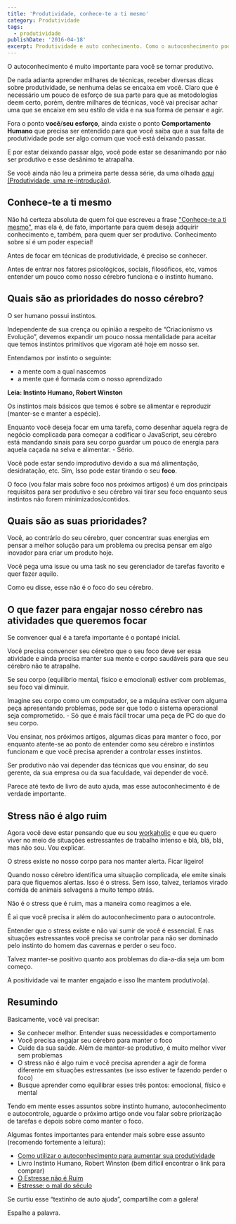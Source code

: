 ```yaml
---
title: 'Produtividade, conhece-te a ti mesmo'
category: Produtividade
tags:
  - produtividade
publishDate: '2016-04-18'
excerpt: Produtividade e auto conhecimento. Como o autoconhecimento pode ajudar a ser produtivo.
---
```


O autoconhecimento é muito importante para você se tornar produtivo.

De nada adianta aprender milhares de técnicas, receber diversas dicas sobre produtividade, se nenhuma delas se encaixa em você. Claro que é necessário um pouco de esforço de sua parte para que as metodologias deem certo, porém, dentre milhares de técnicas, você vai precisar achar uma que se encaixe em seu estilo de vida e na sua forma de pensar e agir.

Fora o ponto **você**/**seu esforço**, ainda existe o ponto **Comportamento Humano** que precisa ser entendido para que você saiba que a sua falta de produtividade pode ser algo comum que você está deixando passar.

E por estar deixando passar algo, você pode estar se desanimando por não ser produtivo e esse desânimo te atrapalha.

Se você ainda não leu a primeira parte dessa série, da uma olhada [aqui (Produtividade, uma re-introdução)](/posts//produtividade-uma-re-introducao/).

## Conhece-te a ti mesmo

Não há certeza absoluta de quem foi que escreveu a frase ["Conhece-te a ti mesmo"](https://pt.wikipedia.org/wiki/Conhece-te_a_ti_mesmo), mas ela é, de fato, importante para quem deseja adquirir conhecimento e, também, para quem quer ser produtivo. Conhecimento sobre sí é um poder especial!

Antes de focar em técnicas de produtividade, é preciso se conhecer.

Antes de entrar nos fatores psicológicos, sociais, filosóficos, etc, vamos entender um pouco como nosso cérebro funciona e o instinto humano.

## Quais são as prioridades do nosso cérebro?

O ser humano possui instintos.

Independente de sua crença ou opinião a respeito de “Criacionismo vs Evolução”, devemos expandir um pouco nossa mentalidade para aceitar que temos instintos primitivos que vigoram até hoje em nosso ser.

Entendamos por instinto o seguinte:

- a mente com a qual nascemos
- a mente que é formada com o nosso aprendizado

**Leia: Instinto Humano, Robert Winston**

Os instintos mais básicos que temos é sobre se alimentar e reproduzir (manter-se e manter a espécie).

Enquanto você deseja focar em uma tarefa, como desenhar aquela regra de negócio complicada para começar a codificar o JavaScript, seu cérebro está mandando sinais para seu corpo guardar um pouco de energia para aquela caçada na selva e alimentar. - Sério.

Você pode estar sendo improdutivo devido a sua má alimentação, desidratação, etc. Sim, Isso pode estar tirando o seu **foco**.

O foco (vou falar mais sobre foco nos próximos artigos) é um dos principais requisitos para ser produtivo e seu cérebro vai tirar seu foco enquanto seus instintos não forem minimizados/contidos.

## Quais são as suas prioridades?

Você, ao contrário do seu cérebro, quer concentrar suas energias em pensar a melhor solução para um problema ou precisa pensar em algo inovador para criar um produto hoje.

Você pega uma issue ou uma task no seu gerenciador de tarefas favorito e quer fazer aquilo.

Como eu disse, esse não é o foco do seu cérebro.

## O que fazer para engajar nosso cérebro nas atividades que queremos focar

Se convencer qual é a tarefa importante é o pontapé inicial.

Você precisa convencer seu cérebro que o seu foco deve ser essa atividade e ainda precisa manter sua mente e corpo saudáveis para que seu cérebro não te atrapalhe.

Se seu corpo (equilibrio mental, físico e emocional) estiver com problemas, seu foco vai diminuir.

Imagine seu corpo como um computador, se a máquina estiver com alguma peça apresentando problemas, pode ser que todo o sistema operacional seja comprometido. - Só que é mais fácil trocar uma peça de PC do que do seu corpo.

Vou ensinar, nos próximos artigos, algumas dicas para manter o foco, por enquanto atente-se ao ponto de entender como seu cérebro e instintos funcionam e que você precisa aprender a controlar esses instintos.

Ser produtivo não vai depender das técnicas que vou ensinar, do seu gerente, da sua empresa ou da sua faculdade, vai depender de você.

Parece até texto de livro de auto ajuda, mas esse autoconhecimento é de verdade importante.

## Stress não é algo ruim

Agora você deve estar pensando que eu sou [workaholic](https://pt.wikipedia.org/wiki/Trabalhador_compulsivo) e que eu quero viver no meio de situações estressantes de trabalho intenso e blá, blá, blá, mas não sou. Vou explicar.

O stress existe no nosso corpo para nos manter alerta. Ficar ligeiro!

Quando nosso cérebro identifica uma situação complicada, ele emite sinais para que fiquemos alertas. Isso é o stress. Sem isso, talvez, teriamos virado comida de animais selvagens a muito tempo atrás.

Não é o stress que é ruim, mas a maneira como reagimos a ele.

É ai que você precisa ir além do autoconhecimento para o autocontrole.

Entender que o stress existe e não vai sumir de você é essencial. E nas situações estressantes você precisa se controlar para não ser dominado pelo instinto do homem das cavernas e perder o seu foco.

Talvez manter-se positivo quanto aos problemas do dia-a-dia seja um bom começo.

A positividade vai te manter engajado e isso lhe mantem produtivo(a).

## Resumindo

Basicamente, você vai precisar:

- Se conhecer melhor. Entender suas necessidades e comportamento
- Você precisa engajar seu cérebro para manter o foco
- Cuide da sua saúde. Além de manter-se produtivo, é muito melhor viver sem problemas
- O stress não é algo ruim e você precisa aprender a agir de forma diferente em situações estressantes (se isso estiver te fazendo perder o foco)
- Busque aprender como equilibrar esses três pontos: emocional, físico e mental

Tendo em mente esses assuntos sobre instinto humano, autoconhecimento e autocontrole, aguarde o próximo artigo onde vou falar sobre priorização de tarefas e depois sobre como manter o foco.

Algumas fontes importantes para entender mais sobre esse assunto (recomendo fortemente a leitura):

- [Como utilizar o autoconhecimento para aumentar sua produtividade](https://shipit.resultadosdigitais.com.br/blog/como-utilizar-autoconhecimento-para-aumentar-sua-produtividade/)
- Livro Instinto Humano, Robert Winston (bem difícil encontrar o link para comprar)
- [O Estresse não é Ruim](https://www.methodus.com.br/artigo/186/o-estresse-nao-e-ruim.html)
- [Estresse: o mal do século](https://psiquecienciaevida.uol.com.br/ESPS/Edicoes/63/artigo211972-1.asp)

Se curtiu esse “textinho de auto ajuda”, compartilhe com a galera!

Espalhe a palavra.

